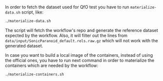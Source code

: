 In order to fetch the dataset used for QfO test you have to run
`materialize-data.sh` script, like:

```bash
./materialize-data.sh
```

The script will fetch the workflow's repo and generate the reference
dataset expected by the workflow. Also, it will filter out the lines
from `data/input/SonicParanoid_default.rels.raw.gz` which will not work
with the generated dataset.


In case you want to build a local image of the containers, instead of
using the official ones, you have to run next command in order to
materialize the containers which are needed by the workflow:

```bash
./materialize-containers.sh
```

